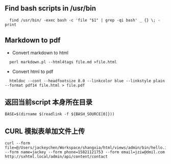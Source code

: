 ## Find bash scripts in /usr/bin
```
  find /usr/bin/ -exec bash -c 'file "$1" | grep -qi bash' _ {} \; -print
```

## Markdown to pdf

  * Convert markdown to html

```
  perl markdown.pl --html4tags file.md >file.html
```
  * Convert html to pdf

```
  htmldoc --cont --headfootsize 8.0 --linkcolor blue --linkstyle plain --format pdf14 file.html > file.pdf
```

## 返回当前script 本身所在目录

```
BASE=$(dirname $(readlink -f ${BASH_SOURCE[0]}))
```

## CURL 模拟表单加文件上传
```
curl --form file=@/Users/jackeychen/Workspace/shangxia/html/views/admin/bin/hello.info --form name=jackey --form phone=15821121753 --form email=jziw@dmil.com  http://sxhtml.local/admin/api/content/contact
```
